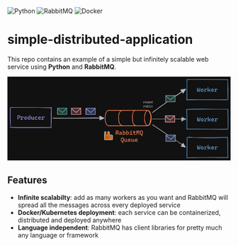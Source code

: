 ![Python](https://img.shields.io/badge/python-3670A0?style=for-the-badge&logo=python&logoColor=ffdd54) ![RabbitMQ](https://img.shields.io/badge/Rabbitmq-FF6600?style=for-the-badge&logo=rabbitmq&logoColor=white) ![Docker](https://img.shields.io/badge/docker-%230db7ed.svg?style=for-the-badge&logo=docker&logoColor=white)

# simple-distributed-application

This repo contains an example of a simple but infinitely scalable web service using **Python** and **RabbitMQ**.

![schema](/docs/infra_schema.png)

## Features
- **Infinite scalabilty**: add as many workers as you want and RabbitMQ will spread all the messages across every deployed service
- **Docker/Kubernetes deployment**: each service can be containerized, distributed and deployed anywhere
- **Language independent**: RabbitMQ has client libraries for pretty much any language or framework

